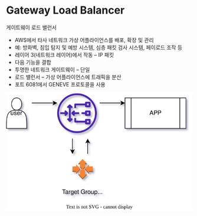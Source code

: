 # Gateway Load Balancer

게이트웨이 로드 밸런서
- AWS에서 타사 네트워크 가상 어플라이언스를 배포, 확장 및 관리
- 예: 방화벽, 침입 탐지 및 예방 시스템, 심층 패킷 검사 시스템, 페이로드 조작 등
- 레이어 3(네트워크 레이어)에서 작동 – IP 패킷
- 다음 기능을 결합
- 투명한 네트워크 게이트웨이 – 단일
- 로드 밸런서 – 가상 어플라이언스에 트래픽을 분산
- 포트 6081에서 GENEVE 프로토콜을 사용

![GWLB](../../images/AWS/AWS_GWLB.drawio.svg)